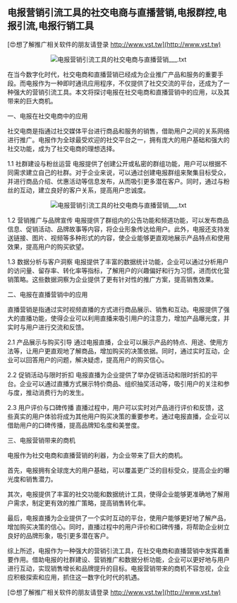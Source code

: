 ## **电报营销引流工具的社交电商与直播营销,电报群控,电报引流,电报行销工具**

[😍想了解推广相关软件的朋友请登录 http://www.vst.tw](http://www.vst.tw)

 <center><img src="https://vst.tw/MP4/tuiguang/png/1.png" alt="电报营销引流工具的社交电商与直播营销___.txt"></center>

在当今数字化时代，社交电商和直播营销已经成为企业推广产品和服务的重要手段。而电报作为一种即时通讯应用程序，不仅提供了社交交流的平台，还成为了一种强大的营销引流工具。本文将探讨电报在社交电商和直播营销中的应用，以及其带来的巨大商机。

一、电报在社交电商中的应用

社交电商是指通过社交媒体平台进行商品和服务的销售，借助用户之间的关系网络进行推广。电报作为全球最受欢迎的社交平台之一，拥有庞大的用户基础和强大的社交功能，成为了社交电商的理想选择。

1.1 社群建设与粉丝运营
电报提供了创建公开或私密的群组功能，用户可以根据不同需求建立自己的社群。对于企业来说，可以通过创建电报群组来聚集目标受众，并进行商品介绍、优惠活动等信息发布，从而吸引更多潜在客户。同时，通过与粉丝的互动，建立良好的客户关系，提高用户忠诚度。

 <center><img src="https://vst.tw/MP4/tuiguang/png/2.png" alt="电报营销引流工具的社交电商与直播营销___.txt"></center>

1.2 营销推广与品牌宣传
电报提供了群组内的公告功能和频道功能，可以发布商品信息、促销活动、品牌故事等内容，将企业形象传达给用户。此外，电报还支持发送链接、图片、视频等多种形式的内容，使企业能够更直观地展示产品特点和使用效果，提高用户的购买欲望。

1.3 数据分析与客户洞察
电报提供了丰富的数据统计功能，企业可以通过分析用户的访问量、留存率、转化率等指标，了解用户的兴趣偏好和行为习惯，进而优化营销策略。这些数据洞察为企业提供了更有针对性的推广方案，提高销售效果。

二、电报在直播营销中的应用

直播营销是指通过实时视频直播的方式进行商品展示、销售和互动。电报提供了强大的直播功能，使得企业可以利用直播来吸引用户的注意力，增加产品曝光度，并实时与用户进行交流和反馈。

2.1 产品展示与购买引导
通过电报直播，企业可以展示产品的特点、用途、使用方法等，让用户更直观地了解商品，增加购买的决策依据。同时，通过实时互动，企业可以回答用户的问题，解决疑虑，提高用户的购买信心。

2.2 促销活动与限时折扣
电报直播为企业提供了举办促销活动和限时折扣的平台。企业可以通过直播方式展示特价商品、组织抽奖活动等，吸引用户的关注和参与度，推动消费行为的发生。

2.3 用户评价与口碑传播
直播过程中，用户可以实时对产品进行评价和反馈，这些真实的用户体验将成为其他用户购买决策的重要参考。通过电报直播，企业可以借助用户的口碑传播，提高品牌知名度和美誉度。

三、电报营销带来的商机

电报作为社交电商和直播营销的利器，为企业带来了巨大的商机。

首先，电报拥有全球庞大的用户基础，可以覆盖更广泛的目标受众，提高企业的曝光度和销售潜力。

其次，电报提供了丰富的社交功能和数据统计工具，使得企业能够更准确地了解用户需求，制定更有效的推广策略，提高销售转化率。

最后，电报直播为企业提供了一个实时互动的平台，使用户能够更好地了解产品，增加购买决策的信心。同时，直播过程中的用户评价和口碑传播，将帮助企业树立良好的品牌形象，吸引更多潜在客户。

综上所述，电报作为一种强大的营销引流工具，在社交电商和直播营销中发挥着重要作用。借助电报的社群建设、营销推广和数据分析功能，企业可以更好地与用户进行互动，实现销售增长和品牌提升的目标。电报营销带来的商机不容忽视，企业应积极探索和应用，抓住这一数字化时代的机遇。

[😍想了解推广相关软件的朋友请登录 http://www.vst.tw](http://www.vst.tw)



